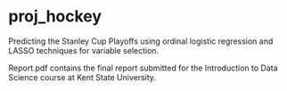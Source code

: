 # proj_hockey
Predicting the Stanley Cup Playoffs using ordinal logistic regression and LASSO techniques for variable selection. 

Report.pdf contains the final report submitted for the Introduction to Data Science course at Kent State University.
